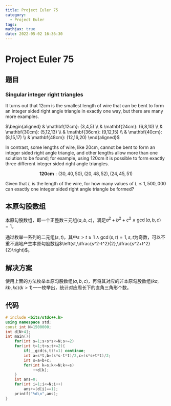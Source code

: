 ```yaml
---
title: Project Euler 75
category:
  - Project Euler
tags:
mathjax: true
date: 2022-05-02 16:36:30
---
```


<escape><!-- more --></escape>

# Project Euler 75

## 题目

### Singular integer right triangles

It turns out that $12 \text{cm}$ is the smallest length of wire that can be bent to form an integer sided right angle triangle in exactly one way, but there are many more examples.

$\begin{aligned}
& \mathbf{12cm}: (3,4,5) \\
& \mathbf{24cm}: (6,8,10) \\
& \mathbf{30cm}: (5,12,13) \\
& \mathbf{36cm}: (9,12,15) \\
& \mathbf{40cm}: (8,15,17) \\
& \mathbf{48cm}: (12,16,20)
\end{aligned}$

In contrast, some lengths of wire, like $20 \text{cm}$, cannot be bent to form an integer sided right angle triangle, and other lengths allow more than one solution to be found; for example, using $120 \text{cm}$ it is possible to form exactly three different integer sided right angle triangles.

$$\mathbf{120cm}: (30,40,50), (20,48,52), (24,45,51)$$

Given that $L$ is the length of the wire, for how many values of $L \leq 1,500,000$ can exactly one integer sided right angle triangle be formed?

## 本原勾股数组

[本原](https://mathworld.wolfram.com/PrimitivePythagoreanTriple.html)[勾股数组](https://mathworld.wolfram.com/PythagoreanTriple.html)，即一个正整数三元组$(a,b,c)$，满足$a^2+b^2+c^2\land\gcd(a,b,c)=1$。

通过枚举一系列的二元组$(s,t)$，其中$s>t\geq 1\land\gcd(s,t)=1,s,t$为奇数，可以不重不漏地产生本原勾股数组$\left(st,\dfrac{s^2-t^2}{2},\dfrac{s^2+t^2}{2}\right)$。

## 解决方案

使用上面的方法枚举本原勾股数组$(a,b,c)$，再将其对应的非本原勾股数组$(ka,kb,kc)(k>1)$一一枚举出，统计对应周长下的直角三角形个数。

## 代码

```C++
# include <bits/stdc++.h>
using namespace std;
const int N=1500000;
int d[N+4];
int main(){
    for(int s=1;s+s*s<=N;s+=2)
    for(int t=1;t<s;t+=2){
        if(__gcd(s,t)!=1) continue;
        int a=s*t,b=(s*s-t*t)/2,c=(s*s+t*t)/2;
        int s=a+b+c;
        for(int k=s;k<=N;k+=s)
            ++d[k];
    }
    int ans=0;
    for(int i=1;i<=N;i++)
        ans+=(d[i]==1);
    printf("%d\n",ans);
}

```
